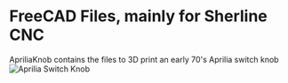 # FreeCAD Files, mainly for Sherline CNC

ApriliaKnob contains the files to 3D print an early 70's Aprilia switch knob
![Aprilia Switch Knob](ApriliaKnob.png)
